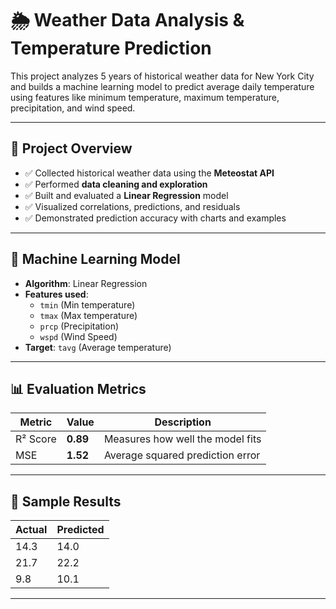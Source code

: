 # 🌦️ Weather Data Analysis & Temperature Prediction

This project analyzes 5 years of historical weather data for New York City and builds a machine learning model to predict average daily temperature using features like minimum temperature, maximum temperature, precipitation, and wind speed.

---

## 📌 Project Overview

- ✅ Collected historical weather data using the **Meteostat API**
- ✅ Performed **data cleaning and exploration**
- ✅ Built and evaluated a **Linear Regression** model
- ✅ Visualized correlations, predictions, and residuals
- ✅ Demonstrated prediction accuracy with charts and examples

---

## 🧠 Machine Learning Model

- **Algorithm**: Linear Regression
- **Features used**:
  - `tmin` (Min temperature)
  - `tmax` (Max temperature)
  - `prcp` (Precipitation)
  - `wspd` (Wind Speed)
- **Target**: `tavg` (Average temperature)

---

## 📊 Evaluation Metrics

| Metric    | Value    | Description                         |
|-----------|----------|-------------------------------------|
| R² Score  | **0.89** | Measures how well the model fits    |
| MSE       | **1.52** | Average squared prediction error    |

---

## 🧪 Sample Results

| Actual | Predicted |
|--------|-----------|
| 14.3   | 14.0      |
| 21.7   | 22.2      |
| 9.8    | 10.1      |

---
